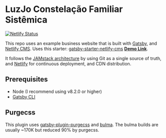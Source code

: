 # LuzJo Constelação Familiar Sistêmica

[![Netlify Status](https://api.netlify.com/api/v1/badges/b654c94e-08a6-4b79-b443-7837581b1d8d/deploy-status)](https://app.netlify.com/sites/relaxed-bell-9605ec/deploys)

This repo uses an example business website that is built with [Gatsby](https://www.gatsbyjs.org/), and [Netlify CMS](https://www.netlifycms.org).
Uses this starter: [gatsby-starter-netlify-cms](https://github.com/netlify-templates/gatsby-starter-netlify-cms) **[Demo Link](https://gatsby-netlify-cms.netlify.com/)**.

It follows the [JAMstack architecture](https://jamstack.org) by using Git as a single source of truth, and [Netlify](https://www.netlify.com) for continuous deployment, and CDN distribution.

## Prerequisites

- Node (I recommend using v8.2.0 or higher)
- [Gatsby CLI](https://www.gatsbyjs.org/docs/)

## Purgecss
This plugin uses [gatsby-plugin-purgecss](https://www.gatsbyjs.org/packages/gatsby-plugin-purgecss/) and [bulma](https://bulma.io/). The bulma builds are usually ~170K but reduced 90% by purgecss.
